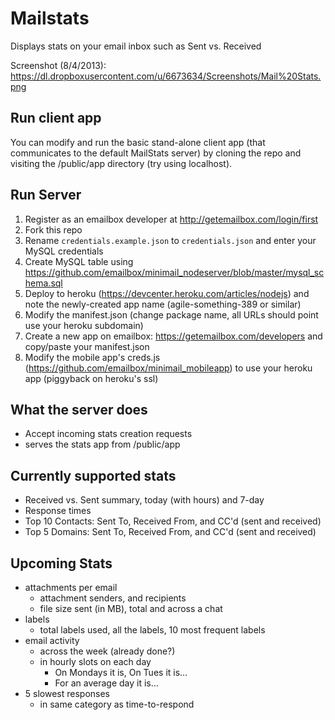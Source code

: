 # Mailstats  
Displays stats on your email inbox such as Sent vs. Received 

Screenshot (8/4/2013): https://dl.dropboxusercontent.com/u/6673634/Screenshots/Mail%20Stats.png  


## Run client app  
You can modify and run the basic stand-alone client app (that communicates to the default MailStats server) by cloning the repo and visiting the /public/app directory (try using localhost).  

## Run Server  
1. Register as an emailbox developer at http://getemailbox.com/login/first
1. Fork this repo
1. Rename `credentials.example.json` to `credentials.json` and enter your MySQL credentials  
1. Create MySQL table using https://github.com/emailbox/minimail_nodeserver/blob/master/mysql_schema.sql  
1. Deploy to heroku (https://devcenter.heroku.com/articles/nodejs) and note the newly-created app name (agile-something-389 or similar)
1. Modify the manifest.json (change package name, all URLs should point use your heroku subdomain)
1. Create a new app on emailbox: https://getemailbox.com/developers and copy/paste your manifest.json
1. Modify the mobile app's creds.js (https://github.com/emailbox/minimail_mobileapp) to use your heroku app (piggyback on heroku's ssl)

## What the server does 
- Accept incoming stats creation requests  
- serves the stats app from /public/app  

## Currently supported stats  
- Received vs. Sent summary, today (with hours) and 7-day  
- Response times  
- Top 10 Contacts: Sent To, Received From, and CC'd (sent and received)  
- Top 5 Domains: Sent To, Received From, and CC'd (sent and received)  


## Upcoming Stats 
- attachments per email
     - attachment senders, and recipients
     - file size sent (in MB), total and across a chat
- labels
     - total labels used, all the labels, 10 most frequent labels
- email activity
     - across the week (already done?)
     - in hourly slots on each day
          - On Mondays it is, On Tues it is…
          - For an average day it is…
- 5 slowest responses
     - in same category as time-to-respond



